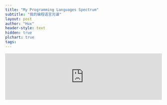 ```yaml
---
title: "My Programming Languages Spectrum"
subtitle: "我的编程语言光谱"
layout: post
author: "Hux"
header-style: text
hidden: true
plchart: true
tags:
---
```


<iframe 
  id="chart"
  src="https://http://guozhao.page.github.io//PL-chart/"
  frameborder="0" 
  scrolling="no" 
  style="width: 100%">
</iframe>
